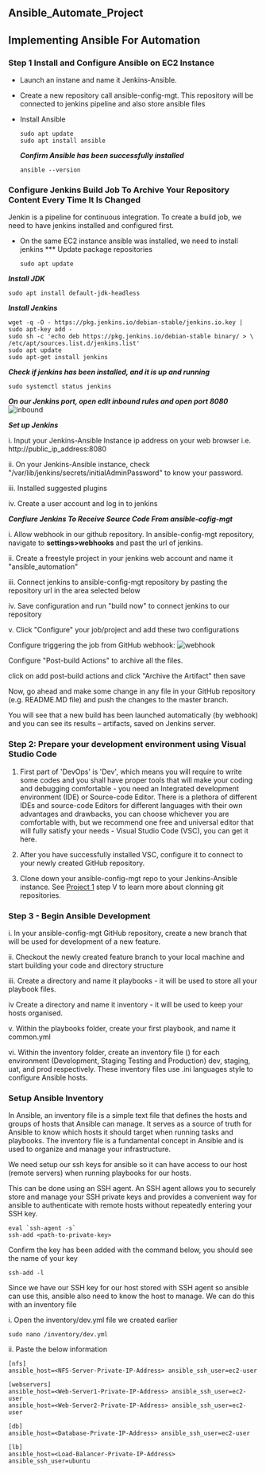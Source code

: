 ## Ansible_Automate_Project

## Implementing Ansible For Automation

### Step 1 Install and Configure Ansible on EC2 Instance
- Launch an instane and name it Jenkins-Ansible.
- Create a new repository call ansible-config-mgt. This repository will be connected to jenkins pipeline and also store ansible files
- Install Ansible

      sudo apt update
      sudo apt install ansible
  ***Confirm Ansible has been successfully installed***

      ansible --version
### Configure Jenkins Build Job To Archive Your Repository Content Every Time It Is Changed
Jenkin is a pipeline for continuous integration. To create a build job, we need to have jenkins installed and configured first.
- On the same EC2 instance ansible was installed, we need to install jenkins
*** Update package repositories

      sudo apt update
***Install JDK***

    sudo apt install default-jdk-headless
***Install Jenkins***

    wget -q -O - https://pkg.jenkins.io/debian-stable/jenkins.io.key | sudo apt-key add -
    sudo sh -c 'echo deb https://pkg.jenkins.io/debian-stable binary/ > \
    /etc/apt/sources.list.d/jenkins.list'
    sudo apt update
    sudo apt-get install jenkins
***Check if jenkins has been installed, and it is up and running***

    sudo systemctl status jenkins

***On our Jenkins port, open edit inbound rules and open port 8080***
![inbound]()

***Set up Jenkins***

i. Input your Jenkins-Ansible Instance ip address on your web browser i.e. http://public_ip_address:8080


ii. On your Jenkins-Ansible instance, check  "/var/lib/jenkins/secrets/initialAdminPassword" to know your password.


iii. Installed suggested plugins


iv. Create a user account and log in to jenkins

***Confiure Jenkins To Receive Source Code From ansible-cofig-mgt***


i. Allow webhook in our github repository. In ansible-config-mgt repository, navigate to **settings>webhooks** and past the url of jenkins.


ii. Create a freestyle project in your jenkins web account and name it "ansible_automation"


iii. Connect jenkins to ansible-config-mgt repository by pasting the repository url in the area selected below


iv. Save configuration and run "build now" to connect jenkins to our repository


v. Click "Configure" your job/project and add these two configurations

Configure triggering the job from GitHub webhook:
![webhook]()

Configure "Post-build Actions" to archive all the files.

click on add post-build actions and click "Archive the Artifact" then save

Now, go ahead and make some change in any file in your GitHub repository (e.g. README.MD file) and push the changes to the master branch.

You will see that a new build has been launched automatically (by webhook) and you can see its results – artifacts, saved on Jenkins server.


### Step 2:  Prepare your development environment using Visual Studio Code
1. First part of 'DevOps' is 'Dev', which means you will require to write some codes and you shall have proper tools that will make your coding and debugging comfortable - you need an Integrated development environment (IDE) or Source-code Editor. There is a plethora of different IDEs and source-code Editors for different languages with their own advantages and drawbacks, you can choose whichever you are comfortable with, but we recommend one free and universal editor that will fully satisfy your needs - Visual Studio Code (VSC), you can get it here.

2. After you have successfully installed VSC, configure it to connect to your newly created GitHub repository.

3. Clone down your ansible-config-mgt repo to your Jenkins-Ansible instance. See [Project 1](https://github.com/RidwanAz/Darey.io_Devops_Project/blob/0ce5355a44b1709e01334537053a23fd480da176/Git_project/Git.md) step V to learn more about clonning git repositories.

### Step 3 - Begin Ansible Development
i. In your ansible-config-mgt GitHub repository, create a new branch that will be used for development of a new feature.

ii. Checkout the newly created feature branch to your local machine and start building your code and directory structure

iii. Create a directory and name it playbooks - it will be used to store all your playbook files.

iv Create a directory and name it inventory - it will be used to keep your hosts organised.

v. Within the playbooks folder, create your first playbook, and name it common.yml

vi. Within the inventory folder, create an inventory file () for each environment (Development, Staging Testing and Production) dev, staging, uat, and prod respectively. These inventory files use .ini languages style to configure Ansible hosts.


### Setup Ansible Inventory 

In Ansible, an inventory file is a simple text file that defines the hosts and groups of hosts that Ansible can manage. It serves as a source of truth for Ansible to know which hosts it should target when running tasks and playbooks. The inventory file is a fundamental concept in Ansible and is used to organize and manage your infrastructure.

We need setup our ssh keys for ansible so it can have access to our host (remote servers) when running playbooks for our hosts.

This can be done using an SSH agent. An SSH agent allows you to securely store and manage your SSH private keys and provides a convenient way for ansible to authenticate with remote hosts without repeatedly entering your SSH key.


    eval `ssh-agent -s`
    ssh-add <path-to-private-key>
Confirm the key has been added with the command below, you should see the name of your key

    ssh-add -l 


Since we have our SSH key for our host stored with SSH agent so ansible can use this, ansible also need to know the host to manage. We can do this with an inventory file

i. Open the inventory/dev.yml file we created earlier
    
    sudo nano /inventory/dev.yml
ii. Paste the below information

    [nfs]
    ansible_host=<NFS-Server-Private-IP-Address> ansible_ssh_user=ec2-user

    [webservers]
    ansible_host=<Web-Server1-Private-IP-Address> ansible_ssh_user=ec2-user
    ansible_host=<Web-Server2-Private-IP-Address> ansible_ssh_user=ec2-user

    [db]
    ansible_host=<Database-Private-IP-Address> ansible_ssh_user=ec2-user 

    [lb]
    ansible_host=<Load-Balancer-Private-IP-Address> ansible_ssh_user=ubuntu


















